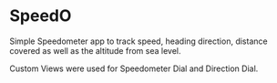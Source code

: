 # SpeedO
Simple Speedometer app to track speed, heading direction, distance covered as well as the altitude from sea level.

Custom Views were used for Speedometer Dial and Direction Dial. 

